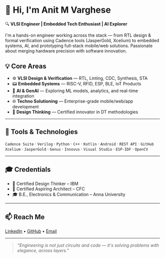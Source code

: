 # 👋 Hi, I'm Anit M Varghese

🔍 **VLSI Engineer | Embedded Tech Enthusiast | AI Explorer**

I'm a hands-on engineer working across the stack — from RTL design & formal verification using Cadence tools (JasperGold, Xcelium) to embedded systems, AI, and prototyping full-stack mobile/web solutions. Passionate about merging hardware precision with software innovation.



## 💡 Core Areas

- ⚙️ **VLSI Design & Verification** — RTL, Linting, CDC, Synthesis, STA
- 📟 **Embedded Systems** — RISC-V, RFID, ESP, BLE, IoT Products
- 🤖 **AI & GenAI** — Exploring ML models, analytics, and real-time integration
- 🌐 **Techno Solutioning** — Enterprise-grade mobile/web/app development
- 🎨 **Design Thinking** — Certified innovator in DT methodologies

---

## 🔧 Tools & Technologies

`Cadence Suite` · `Verilog` · `Python` · `C++` · `Kotlin` · `Android` · `REST API` · `GitHub`  
`Xcelium` · `JasperGold` · `Genus` · `Innovus` · `Visual Studio` · `ESP-IDF` · `OpenCV`

---

## 🎓 Credentials

- 🏅 Certified Design Thinker – IBM  
- 🏅 Certified Aspiring Architect – CFC  
- 🎓 B.E., Electronics & Communication – Anna University

---

## 📫 Reach Me

[LinkedIn](https://www.linkedin.com/in/anitmv/) • [GitHub](https://github.com/AnitVarghese) • [Email](mailto:anitvarghese2011@gmail.com)

---

> _“Engineering is not just circuits and code — it's solving problems with elegance, across layers.”_
